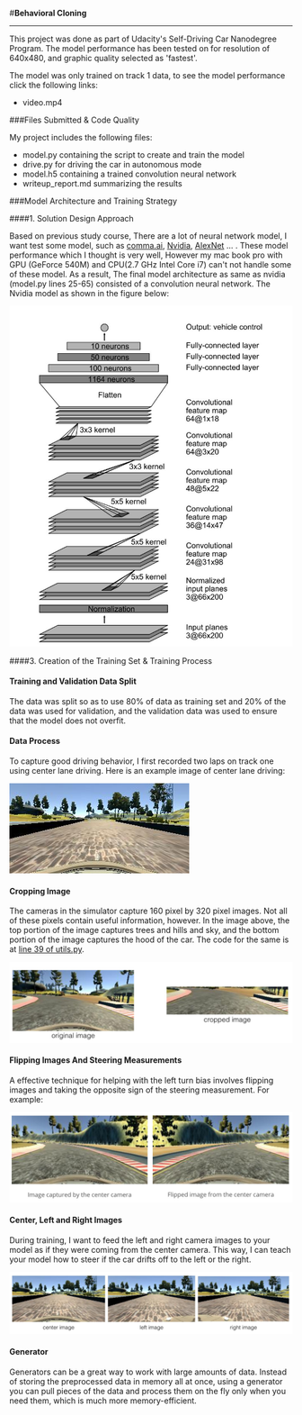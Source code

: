 #**Behavioral Cloning**

---
This project was done as part of Udacity's Self-Driving Car Nanodegree Program. The model performance has been tested on for resolution of 640x480, and graphic quality selected as 'fastest'.

The model was only trained on track 1 data, to see the model performance click the following links:

* video.mp4

[//]: # (Image References)
[invidia_model]: ./images/invidia_model.jpeg "Nvidia Model"
[center_lane_driving]: ./images/center_lane_driving.jpg "Center Lane Driving"
[cropped_image]: ./images/cropped_image.jpeg "Cropped Image"
[center_left_right]: ./images/center_left_right.jpeg "Center Left Right"
[flipping_image]: ./images/flipping_image.jpeg "Flipping Image"


###Files Submitted & Code Quality

My project includes the following files:

* model.py containing the script to create and train the model
* drive.py for driving the car in autonomous mode
* model.h5 containing a trained convolution neural network
* writeup_report.md summarizing the results

###Model Architecture and Training Strategy

####1. Solution Design Approach

Based on previous study course, There are a lot of neural network model, I want test some model, such as [comma.ai](https://github.com/commaai/research/blob/master/train_steering_model.py),  [Nvidia](http://images.nvidia.com/content/tegra/automotive/images/2016/solutions/pdf/end-to-end-dl-using-px.pdf), [AlexNet](https://github.com/BVLC/caffe/tree/master/models/bvlc_alexnet) ... . These model performance which I thought is very well, However my mac book pro with GPU (GeForce 540M) and CPU(2.7 GHz Intel Core i7) can't not handle some of these model. As a result, The final model architecture as same as nvidia (model.py lines 25-65) consisted of a convolution neural network. The Nvidia model as shown in the figure below:

![Nvidia Model][invidia_model]


####3. Creation of the Training Set & Training Process

#### Training and Validation Data Split

The data was split so as to use 80% of data as training set and 20% of the data was used for validation, and the validation data was used to ensure that the model does not overfit.

#### Data Process

To capture good driving behavior, I first recorded two laps on track one using center lane driving. Here is an example image of center lane driving:

![Center Lane Driving][center_lane_driving]

#### Cropping Image

The cameras in the simulator capture 160 pixel by 320 pixel images.
Not all of these pixels contain useful information, however. In the image above, the top portion of the image captures trees and hills and sky, and the bottom portion of the image captures the hood of the car. The code for the same is at [line 39 of utils.py](https://github.com/sumitbinnani/CarND-Behavioral-Cloning-P3/blob/master/utils.py#L18).

![Cropped Image][cropped_image]

#### Flipping Images And Steering Measurements

A effective technique for helping with the left turn bias involves flipping images and taking the opposite sign of the steering measurement. For example:

![Flipping Image][flipping_image]

#### Center, Left and Right Images

During training, I want to feed the left and right camera images to your model as if they were coming from the center camera. This way, I can teach your model how to steer if the car drifts off to the left or the right.

![Center Left Right][center_left_right]


#### Generator

Generators can be a great way to work with large amounts of data. Instead of storing the preprocessed data in memory all at once, using a generator you can pull pieces of the data and process them on the fly only when you need them, which is much more memory-efficient.

